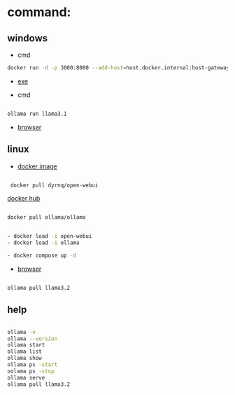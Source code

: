 # command:

## windows 

- cmd

```bash
docker run -d -p 3000:8080 --add-host=host.docker.internal:host-gateway -v open-webui:/app/backend/data --name open-webui --restart always ghcr.io/open-webui/open-webui:main
```

- [ exe ](https://ollama.com/)

- cmd
 
```bash

ollama run llama3.1

```

- [ browser ](http://localhost:3000)

  


## linux 

- [ docker image ](https://hub.docker.com/r/dyrnq/open-webui)

```bash

 docker pull dyrnq/open-webui
```

[ docker hub ](https://hub.docker.com/r/ollama/ollama/tags)

```bash

docker pull ollama/ollama

```

```bash

- docker load -i open-webui
- docker load -i ollama

- docker compose up -d

```

- [ browser ](http://localhost:3000)

```bash

ollama pull llama3.2

```

## help

```bash

ollama -v
ollama --version
ollama start
ollama list
ollama show
ollama ps -start
oolama ps -stop
ollama serve
ollama pull llama3.2

```
